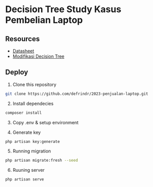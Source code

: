 # Decision Tree Study Kasus Pembelian Laptop

## Resources

-   [Datasheet](https://github.com/37Degrees/DataSets/blob/master/laptops.csv)
-   [Modifikasi Decision Tree](./documentation/modify-classification.md)

## Deploy

1. Clone this repository

```sh
git clone https://github.com/defrindr/2023-penjualan-laptop.git
```

2. Install dependecies

```sh
composer install
```

3. Copy .env & setup environment

4. Generate key

```sh
php artisan key:generate
```

5. Running migration

```sh
php artisan migrate:fresh --seed
```

6. Ruuning server

```sh
php artisan serve
```
